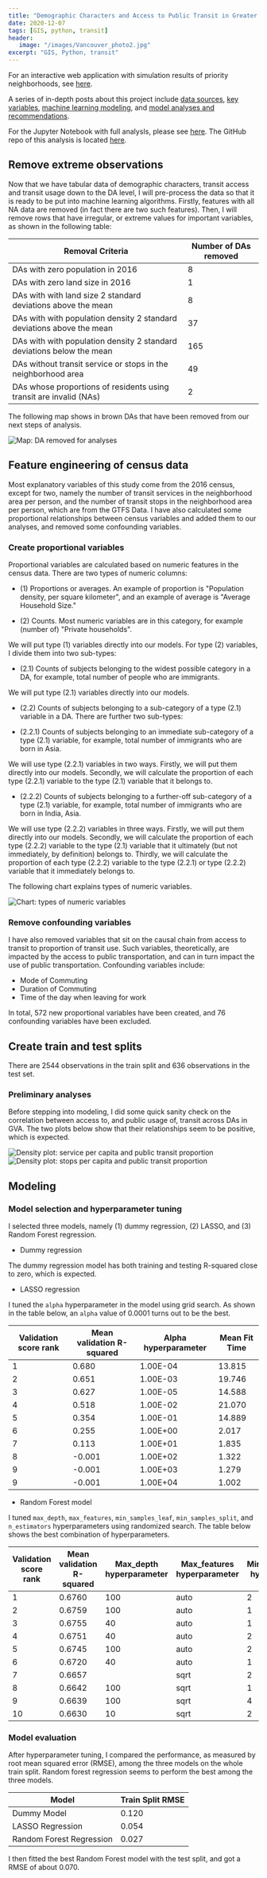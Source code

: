 ```yaml
---
title: "Demographic Characters and Access to Public Transit in Greater Vancouver: Machine Learning Modeling"
date: 2020-12-07
tags: [GIS, python, transit]
header:
   image: "/images/Vancouver_photo2.jpg"
excerpt: "GIS, Python, transit"
---
```


For an interactive web application with simulation results of priority neighborhoods, see [here](https://gva-transit-ml.herokuapp.com/).  

A series of in-depth posts about this project include [data sources](https://zibowangkangyu.github.io/Vancouver_transit1/), [key variables](https://zibowangkangyu.github.io/Vancouver_transit2/), [machine learning modeling](https://zibowangkangyu.github.io/Vancouver_transit3/), and [model analyses and recommendations](https://zibowangkangyu.github.io/Vancouver_transit4/).

For the Jupyter Notebook with full analysIs, please see [here](https://nbviewer.jupyter.org/github/ZIBOWANGKANGYU/Vancouver_transit/blob/master/Report.ipynb). The GitHub repo of this analysis is located [here](https://github.com/ZIBOWANGKANGYU/Vancouver_transit).  

## Remove extreme observations

Now that we have tabular data of demographic characters, transit access and transit usage down to the DA level, I will pre-process the data so that it is ready to be put into machine learning algorithms. Firstly, features with all NA data are removed (in fact there are two such features). Then, I will remove rows that have irregular, or extreme values for important variables, as shown in the following table:

| Removal Criteria                                                    | Number of DAs removed     |
|---------------------------------------------------------------------|---------------------------|
|DAs with zero population in 2016                                     |                         8 |
|DAs with zero land size in 2016                                      |                         1 |
|DAs with with land size 2 standard deviations above the mean         |                         8 |
|DAs with with population density 2 standard deviations above the mean|                        37 |
|DAs with with population density 2 standard deviations below the mean|                       165 |
|DAs without transit service or stops in the neighborhood area        |                        49 |
|DAs whose proportions of residents using transit are invalid (NAs)   |                         2 |

The following map shows in brown DAs that have been removed from our next steps of analysis.

<img src="{{ site.url }}{{ site.baseurl }}/images/Vancouver_transit3/plots/DA_removed.png" alt="Map: DA removed for analyses">

## Feature engineering of census data

Most explanatory variables of this study come from the 2016 census, except for two, namely the number of transit services in the neighborhood area per person, and the number of transit stops in the neighborhood area per person, which are from the GTFS Data. I have also calculated some proportional relationships between census variables and added them to our analyses, and removed some confounding variables. 

### Create proportional variables

Proportional variables are calculated based on numeric features in the census data. There are two types of numeric columns:
 
 - (1) Proportions or averages. An example of proportion is "Population density, per square kilometer", and an example of average is "Average Household Size."
 
 - (2) Counts. Most numeric variables are in this category, for example (number of) "Private households".

We will put type (1) variables directly into our models. For type (2) variables, I divide them into two sub-types:

 - (2.1) Counts of subjects belonging to the widest possible category in a DA, for example, total number of people who are immigrants.
 
We will put type (2.1) variables directly into our models.

 - (2.2) Counts of subjects belonging to a sub-category of a type (2.1) variable in a DA. There are further two sub-types:
 
 - (2.2.1) Counts of subjects belonging to an immediate sub-category of a type (2.1) variable, for example, total number of immigrants who are born in Asia.

We will use type (2.2.1) variables in two ways.
Firstly, we will put them directly into our models.
Secondly, we will calculate the proportion of each type (2.2.1) variable to the type (2.1) variable that it belongs to.

 - (2.2.2) Counts of subjects belonging to a further-off sub-category of a type (2.1) variable, for example, total number of immigrants who are born in India, Asia.

We will use type (2.2.2) variables in three ways.
Firstly, we will put them directly into our models.
Secondly, we will calculate the proportion of each type (2.2.2) variable to the type (2.1) variable that it ultimately (but not immediately, by definition) belongs to.
Thirdly, we will calculate the proportion of each type (2.2.2) variable to the type (2.2.1) or type (2.2.2) variable that it immediately belongs to.

The following chart explains types of numeric variables.

<img src="{{ site.url }}{{ site.baseurl }}/images/Vancouver_transit3/plots/num_var_types.png" alt="Chart: types of numeric variables">

### Remove confounding variables

I have also removed variables that sit on the causal chain from access to transit to proportion of transit use. Such variables, theoretically, are impacted by the access to public transportation, and can in turn impact the use of public transportation. Confounding variables include:

 - Mode of Commuting
 - Duration of Commuting 
 - Time of the day when leaving for work

In total, 572 new proportional variables have been created, and 76 confounding variables have been excluded. 

## Create train and test splits

There are 2544 observations in the train split and 636 observations in the test set. 

### Preliminary analyses

Before stepping into modeling, I did some quick sanity check on the correlation between access to, and public usage of, transit across DAs in GVA. The two plots below show that their relationships seem to be positive, which is expected. 

<img src="{{ site.url }}{{ site.baseurl }}/images/Vancouver_transit3/plots/service_PC_prop_public.png" alt="Density plot: service per capita and public transit proportion">

<img src="{{ site.url }}{{ site.baseurl }}/images/Vancouver_transit3/plots/stop_PC_prop_public.png" alt="Density plot: stops per capita and public transit proportion">

## Modeling

### Model selection and hyperparameter tuning

I selected three models, namely (1) dummy regression, (2) LASSO, and (3) Random Forest regression. 

 - Dummy regression

The dummy regression model has both training and testing R-squared close to zero, which is expected. 

 - LASSO regression
 
 I tuned the `alpha` hyperparameter in the model using grid search. As shown in the table below, an `alpha` value of 0.0001 turns out to be the best. 
 
| Validation score rank | Mean validation R-squared | Alpha hyperparameter | Mean Fit Time |
|-----------------------|---------------------------|----------------------|---------------|
| 1                     | 0.680                     | 1.00E-04             | 13.815        |
| 2                     | 0.651                     | 1.00E-03             | 19.746        |
| 3                     | 0.627                     | 1.00E-05             | 14.588        |
| 4                     | 0.518                     | 1.00E-02             | 21.070        |
| 5                     | 0.354                     | 1.00E-01             | 14.889        |
| 6                     | 0.255                     | 1.00E+00             | 2.017         |
| 7                     | 0.113                     | 1.00E+01             | 1.835         |
| 8                     | -0.001                    | 1.00E+02             | 1.322         |
| 9                     | -0.001                    | 1.00E+03             | 1.279         |
| 9                     | -0.001                    | 1.00E+04             | 1.002         |
 
 - Random Forest model
 
 I tuned `max_depth`, `max_features`, `min_samples_leaf`, `min_samples_split`, and `n_estimators` hyperparameters using randomized search. The table below shows the best combination of hyperparameters. 
 
| Validation score rank | Mean validation R-squared  | Max_depth hyperparameter | Max_features hyperparameter | Min_samples_leaf hyperparameter | Min_samples_split hyperparameter | N_estimators hyperparameter | Mean Fit Time |
|-----------------------|----------------------------|--------------------------|-----------------------------|---------------------------------|----------------------------------|-----------------------------|---------------|
| 1                     | 0.6760                     | 100                      | auto                        | 2                               | 5                                | 2000                        | 1401.222      |
| 2                     | 0.6759                     | 100                      | auto                        | 1                               | 5                                | 200                         | 142.685       |
| 3                     | 0.6755                     | 40                       | auto                        | 1                               | 2                                | 200                         | 155.870       |
| 4                     | 0.6751                     | 40                       | auto                        | 2                               | 10                               | 600                         | 336.548       |
| 5                     | 0.6745                     | 100                      | auto                        | 2                               | 10                               | 2000                        | 1302.495      |
| 6                     | 0.6720                     | 40                       | auto                        | 1                               | 5                                | 200                         | 144.661       |
| 7                     | 0.6657                     |                          | sqrt                        | 2                               | 2                                | 200                         | 5.166         |
| 8                     | 0.6642                     | 100                      | sqrt                        | 1                               | 10                               | 2000                        | 45.181        |
| 9                     | 0.6639                     | 100                      | sqrt                        | 4                               | 2                                | 2000                        | 42.367        |
| 10                    | 0.6630                     | 10                       | sqrt                        | 2                               | 5                                | 600                         | 12.829        |

### Model evaluation

After hyperparameter tuning, I compared the performance, as measured by root mean squared error (RMSE), among the three models on the whole train split. Random forest regression seems to perform the best among the three models. 
 
| Model                    | Train Split RMSE |
|--------------------------|------------------|
| Dummy Model              | 0.120            |
| LASSO Regression         | 0.054            |
| Random Forest Regression | 0.027            |

I then fitted the best Random Forest model with the test split, and got a RMSE of about 0.070. 